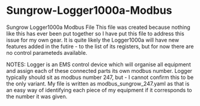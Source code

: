 # Sungrow-Logger1000a-Modbus
Sungrow Logger1000a Modbus File
This file was created because nothing like this has ever been put together so I have put this file to address this issue for my own gear.
It is quite likely the Logger1000a will have new features added in the futire - to the list of its registers, but for now there are no control parameteds available.

NOTES:
Logger is an EMS control device which will organise all equipment and assign each of these connected parts its own modbus number.
Logger typically should sit as modbus number 247, but - I cannot confirm this to be the only variant.
My file is written as modbus_sungrow_247.yaml as that is an easy way of identifying each piece of my equipment if it corresponds to the number it was given.
